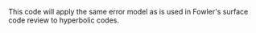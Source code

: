 This code will apply the same error model as is used in Fowler's surface code review to hyperbolic codes.